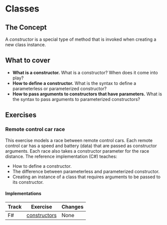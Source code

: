 # Classes

## The Concept

A _constructor_ is a special type of method that is invoked when creating a new class instance.

## What to cover

- **What is a constructor.** What is a constructor? When does it come into play?
- **How to define a constructor.** What is the syntax to define a parameterless or parameterized constructor?
- **How to pass arguments to constructors that have parameters.** What is the syntax to pass arguments to parameterized constructors?

## Exercises

### Remote control car race

This exercise models a race between remote control cars. Each remote control car has a speed and battery (data) that are passed as constructor arguments. Each race also takes a constructor parameter for the race distance. The reference implementation (C#) teaches:

- How to define a constructor.
- The difference between parameterless and parameterized constructor.
- Creating an instance of a class that requires arguments to be passed to its constructor.

#### Implementations

| Track | Exercise                              | Changes |
| ----- | ------------------------------------- | ------- |
| F#    | [constructors][implementation-csharp] | None    |

[concept-objects]: ./objects.md
[concept-state]: ./state.md
[implementation-csharp]: ../../languages/csharp/exercises/concept/constructors/.docs/introduction.md
